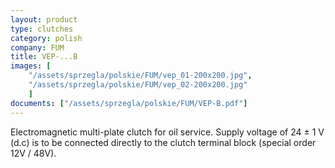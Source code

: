 ```yaml
---
layout: product
type: clutches
category: polish
company: FUM
title: VEP-...B
images: [
    "/assets/sprzegla/polskie/FUM/vep_01-200x200.jpg",
    "/assets/sprzegla/polskie/FUM/vep_02-200x200.jpg"
    ]
documents: ["/assets/sprzegla/polskie/FUM/VEP-B.pdf"]
---
```

Electromagnetic multi-plate clutch for oil service. Supply voltage of 24 ± 1 V (d.c) is to be connected directly to the clutch terminal block (special order 12V / 48V).